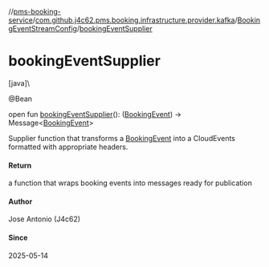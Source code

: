 //[pms-booking-service](../../../index.md)/[com.github.j4c62.pms.booking.infrastructure.provider.kafka](../index.md)/[BookingEventStreamConfig](index.md)/[bookingEventSupplier](booking-event-supplier.md)

# bookingEventSupplier

[java]\

@Bean

open fun [bookingEventSupplier](booking-event-supplier.md)(): ([BookingEvent](../../com.github.j4c62.pms.booking.domain.aggregate.event/-booking-event/index.md)) -&gt; Message&lt;[BookingEvent](../../com.github.j4c62.pms.booking.domain.aggregate.event/-booking-event/index.md)&gt;

Supplier function that transforms a [BookingEvent](../../com.github.j4c62.pms.booking.domain.aggregate.event/-booking-event/index.md) into a CloudEvents formatted  with appropriate headers.

#### Return

a function that wraps booking events into messages ready for publication

#### Author

Jose Antonio (J4c62)

#### Since

2025-05-14